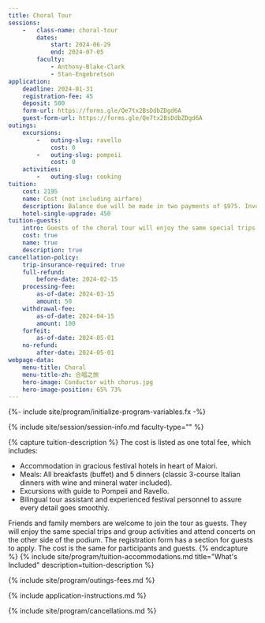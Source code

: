 ```yaml
---
title: Choral Tour
sessions:
    -   class-name: choral-tour
        dates:
            start: 2024-06-29
            end: 2024-07-05
        faculty:
            - Anthony-Blake-Clark
            - Stan-Engebretson
application:
    deadline: 2024-01-31
    registration-fee: 45
    deposit: 500
    form-url: https://forms.gle/Qe7tx2BsDdbZDgd6A
    guest-form-url: https://forms.gle/Qe7tx2BsDdbZDgd6A
outings:
    excursions:
        -   outing-slug: ravello
            cost: 0
        -   outing-slug: pompeii
            cost: 0
    activities:
        -   outing-slug: cooking
tuition:
    cost: 2195
    name: Cost (not including airfare)
    description: Balance due will be made in two payments of $975. Invoices will be sent to trip participants with the deadline for those amounts.
    hotel-single-upgrade: 450
tuition-guests:
    intro: Guests of the choral tour will enjoy the same special trips and group activities and attend concerts on the other side of the podium. The cost and registration fees are the same for participants and guests. The registration form has a section for guests to apply.
    cost: true
    name: true
    description: true
cancellation-policy:
    trip-insurance-required: true
    full-refund:
        before-date: 2024-02-15
    processing-fee:
        as-of-date: 2024-03-15
        amount: 50
    withdrawal-fee:
        as-of-date: 2024-04-15
        amount: 100
    forfeit:
        as-of-date: 2024-05-01
    no-refund:
        after-date: 2024-05-01
webpage-data:
    menu-title: Choral
    menu-title-zh: 合唱之旅
    hero-image: Conductor with chorus.jpg
    hero-image-position: 65% 73%
---
```

{%- include site/program/initialize-program-variables.fx -%}

<section class="standard-block" markdown="1">

{% include site/session/session-info.md faculty-type="" %}

{% capture tuition-description %}
The cost is listed as one total fee, which includes:

- Accommodation in gracious festival hotels in heart of Maiori.
- Meals:  All breakfasts  (buffet) and 5 dinners (classic 3-course Italian dinners with wine and mineral water included).
- Excursions with guide to Pompeii and Ravello.
- Bilingual tour assistant and experienced festival personnel to assure every detail goes smoothly.

Friends and family members are welcome to join the tour as guests. They will enjoy the same special trips and group activities and attend concerts on the other side of the podium. The registration form has a section for guests to apply. The cost is the same for participants and guests.
{% endcapture %}
{% include site/program/tuition-accommodations.md title="What's Included" description=tuition-description %}

{% include site/program/outings-fees.md %}

{% include application-instructions.md %}

{% include site/program/cancellations.md %}

</section>
